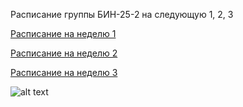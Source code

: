 Расписание группы БИН-25-2 на следующую 1, 2, 3

[Расписание на неделю 1](timetable_1w.md)

[Расписание на неделю 2](timetable_2w.md)

[Расписание на неделю 3](timetable_3w.md)

![alt text](image.png)